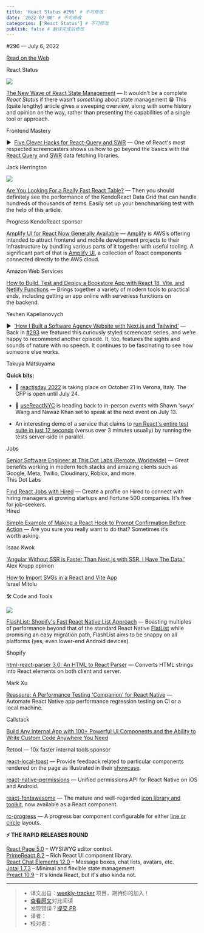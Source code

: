```yaml
---
title: 'React Status #296' # 不可修改
date: '2022-07-08' # 不可修改
categories: ['React Status'] # 不可修改
publish: false # 翻译完成后修改
---
```


<!--以上是预览信息，图片一张或限制百字左右，前者优先，全文请使用二级及以下标题-->
<!-- more -->

#​296 — July 6, 2022

[Read on the Web](https://react.statuscode.com/link/125842/web)

React Status

[![](https://res.cloudinary.com/cpress/image/upload/w_1280,e_sharpen:60/alt7ffqv6p0vysyubhod.jpg)](https://react.statuscode.com/link/125843/web)

[The New Wave of React State Management](https://react.statuscode.com/link/125843/web "frontendmastery.com") — It wouldn’t be a complete _React Status_ if there wasn’t _something_ about state management 😁 This (quite lengthy) article gives a sweeping overview, along with some history and opinion on the way, rather than presenting the capabilities of a single tool or approach.

Frontend Mastery

▶  [Five Clever Hacks for React-Query and SWR](https://react.statuscode.com/link/125844/web "www.youtube.com") — One of React's most respected screencasters shows us how to go beyond the basics with the [React Query](https://react.statuscode.com/link/125845/web) and [SWR](https://react.statuscode.com/link/125846/web) data fetching libraries.

Jack Herrington

[![](https://copm.s3.amazonaws.com/e2fdab7e.png)](https://react.statuscode.com/link/125847/web)

[Are You Looking For a Really Fast React Table?](https://react.statuscode.com/link/125847/web "ad.doubleclick.net") — Then you should definitely see the performance of the KendoReact Data Grid that can handle hundreds of thousands of items. Easily set up your benchmarking test with the help of this article.

Progress KendoReact sponsor

[Amplify UI for React Now Generally Available](https://react.statuscode.com/link/125874/web "aws.amazon.com") — [Amplify](https://react.statuscode.com/link/125875/web) is AWS’s offering intended to attract frontend and mobile development projects to their infrastructure by bundling various parts of it together with useful tooling. A significant part of that is [Amplify UI](https://react.statuscode.com/link/125876/web), a collection of React components connected directly to the AWS cloud.

Amazon Web Services

[How to Build, Test and Deploy a Bookstore App with React 18, Vite, and Netlify Functions](https://react.statuscode.com/link/125848/web "labs.pineview.io") — Brings together a variety of modern tools to practical ends, including getting an app online with serverless functions on the backend.

Yevhen Kapelianovych

▶  ['How I Built a Software Agency Website with Next.js and Tailwind'](https://react.statuscode.com/link/125877/web "www.youtube.com") — Back in [#293](https://react.statuscode.com/link/125878/web) we featured this curiously styled screencast series, and we’re happy to recommend another episode. It, too, features the sights and sounds of nature with no speech. It continues to be fascinating to see how someone else works.

Takuya Matsuyama

**Quick bits:**

*   📆 [reactjsday 2022](https://react.statuscode.com/link/125849/web) is taking place on October 21 in Verona, Italy. The CFP is open until July 24.
    
*   📆 [useReactNYC](https://react.statuscode.com/link/125850/web) is heading back to in-person events with Shawn 'swyx' Wang and Nawaz Khan set to speak at the next event on July 13.
    
*   An interesting demo of a service that claims to [run React's entire test suite in just 12 seconds](https://react.statuscode.com/link/125879/web) (versus over 3 minutes usually) by running the tests server-side in parallel.
    

Jobs

[Senior Software Engineer at This Dot Labs (Remote, Worldwide)](https://react.statuscode.com/link/125851/web) — Great benefits working in modern tech stacks and amazing clients such as Google, Meta, Twilio, Cloudinary, Roblox, and more.  
This Dot Labs

[Find React Jobs with Hired](https://react.statuscode.com/link/125852/web) — Create a profile on Hired to connect with hiring managers at growing startups and Fortune 500 companies. It's free for job-seekers.  
Hired

[Simple Example of Making a React Hook to Prompt Confirmation Before Action](https://react.statuscode.com/link/125855/web "medium.com") — Are you sure you really want to do that? Sometimes it’s worth asking.

Isaac Kwok

['Angular Without SSR is Faster Than Next.js with SSR. I Have The Data.'](https://react.statuscode.com/link/125856/web)  
Alex Krupp opinion

[How to Import SVGs in a React and Vite App](https://react.statuscode.com/link/125853/web)  
Israel Mitolu

🛠 Code and Tools

[![](https://res.cloudinary.com/cpress/image/upload/w_1280,e_sharpen:60/tiupsen0vja9ajejffei.jpg)](https://react.statuscode.com/link/125857/web)

[FlashList: Shopify's Fast React Native List Approach](https://react.statuscode.com/link/125857/web "shopify.github.io") — Boasting multiples of performance beyond that of the standard React Native [FlatList](https://react.statuscode.com/link/125858/web) while promising an easy migration path, FlashList aims to be snappy on all platforms (yes, even lower-end Android devices).

Shopify

[html-react-parser 3.0: An HTML to React Parser](https://react.statuscode.com/link/125859/web "github.com") — Converts HTML strings into React elements on both client and server.

Mark Xu

[Reassure: A Performance Testing 'Companion' for React Native](https://react.statuscode.com/link/125860/web "github.com") — Automate React Native app performance regression testing on CI or a local machine.

Callstack

[Build Any Internal App with 100+ Powerful UI Components and the Ability to Write Custom Code Anywhere You Need](https://react.statuscode.com/link/125861/web "retool.com")

Retool — 10x faster internal tools sponsor

[react-local-toast](https://react.statuscode.com/link/125862/web) — Provide feedback related to particular components rendered on the page as illustrated in their [showcase](https://react.statuscode.com/link/125863/web).

[react-native-permissions](https://react.statuscode.com/link/125864/web) — Unified permissions API for React Native on iOS and Android.

[react-fontawesome](https://react.statuscode.com/link/125865/web) — The mature and well-regarded [icon library and toolkit](https://react.statuscode.com/link/125866/web), now available as a React component.

[rc-progress](https://react.statuscode.com/link/125867/web) — A progress bar component configurable for either [line or circle](https://react.statuscode.com/link/125868/web) layouts.

**⚡️ THE RAPID RELEASES ROUND**

[React Page 5.0](https://react.statuscode.com/link/125869/web) – WYSIWYG editor control.  
[PrimeReact 8.2](https://react.statuscode.com/link/125870/web) – Rich React UI component library.  
[React Chat Elements 12.0](https://react.statuscode.com/link/125871/web) – Message boxes, chat lists, avatars, etc.  
[Jotai 1.7.3](https://react.statuscode.com/link/125872/web) – Minimal and flexible state management.  
[Preact 10.9](https://react.statuscode.com/link/125873/web) – It's kinda React, but it's also kinda not.

---
> * 译文出自：[weekly-tracker](https://github.com/FEDarling/weekly-tracker) 项目，期待你的加入！
> * [查看原文](https://react.statuscode.com/issues/296)对比阅读
> * 发现错误？[提交 PR](https://github.com/FEDarling/weekly-tracker/blob/main/weeklys/react_status/296)
> * 译者：
> * 校对者：
